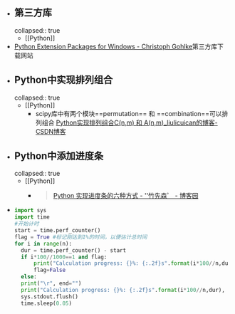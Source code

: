 - ## 第三方库
  collapsed:: true
	- [[Python]]
- [Python Extension Packages for Windows - Christoph Gohlke](https://www.lfd.uci.edu/~gohlke/pythonlibs/#scipy)第三方库下载网站
- ## Python中实现排列组合
  collapsed:: true
	- [[Python]]
		- scipy库中有两个模块==permutation== 和 ==combination==可以排列组合 [Python实现排列组合C(n,m) 和 A(n,m)_liulicuican的博客-CSDN博客](https://blog.csdn.net/liulicuican/article/details/102498583)
- ## Python中添加进度条
  collapsed:: true
	- [[Python]]
		- >[Python 实现进度条的六种方式 - ''竹先森゜ - 博客园](https://www.cnblogs.com/zhuminghui/p/13985315.html)
- ``` Python
  import sys
  import time
  #开始计时
  start = time.perf_counter()
  flag = True #标记刚达到1%的时间，以便估计总时间
  for i in range(n):
  	dur = time.perf_counter() - start
  	if i*100//1000==1 and flag:
  		print("Calculation progress: {}%: {:.2f}s".format(i*100//n,dur), "▋" * ((i*100//n) // 2))
  		flag=False  
  	else:
  	print("\r", end="")
  	print("Calculation progress: {}%: {:.2f}s".format(i*100//n,dur), "▋" * ((i*100//n) // 2), end="")
  	sys.stdout.flush()
  	time.sleep(0.05)
  ```